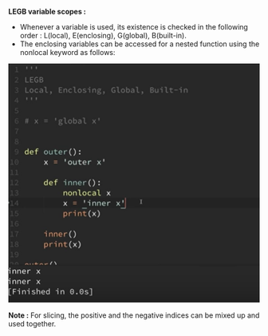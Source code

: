**LEGB variable scopes :**

* Whenever a variable is used,  its existence is checked in the following order : L(local), E(enclosing), G(global), B(built-in).
* The enclosing variables can be accessed for a nested function using the nonlocal keyword as follows:

![nonlocal](images/nonlocal.PNG) 



**Note :** For slicing, the positive and the negative indices can be mixed up and used together.